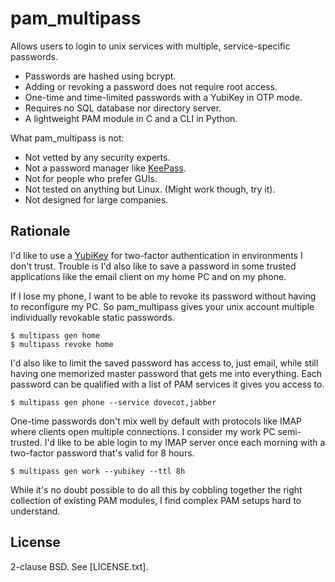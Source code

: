 pam_multipass
=============

Allows users to login to unix services with multiple, service-specific
passwords.

* Passwords are hashed using bcrypt.
* Adding or revoking a password does not require root access.
* One-time and time-limited passwords with a YubiKey in OTP mode.
* Requires no SQL database nor directory server.
* A lightweight PAM module in C and a CLI in Python.

What pam_multipass is not:

* Not vetted by any security experts.
* Not a password manager like [KeePass](http://keepass.info/).
* Not for people who prefer GUIs.
* Not tested on anything but Linux. (Might work though, try it).
* Not designed for large companies.

Rationale
---------

I'd like to use a [YubiKey](http://www.yubico.com/yubikey) for
two-factor authentication in environments I don't trust.  Trouble is
I'd also like to save a password in some trusted applications like the
email client on my home PC and on my phone.

If I lose my phone, I want to be able to revoke its password without
having to reconfigure my PC.  So pam_multipass gives your unix account
multiple individually revokable static passwords.

    $ multipass gen home
    $ multipass revoke home

I'd also like to limit the saved password has access to, just email,
while still having one memorized master password that gets me into
everything.  Each password can be qualified with a list of PAM
services it gives you access to.

    $ multipass gen phone --service dovecot,jabber

One-time passwords don't mix well by default with protocols like IMAP
where clients open multiple connections.  I consider my work PC
semi-trusted.  I'd like to be able login to my IMAP server once each
morning with a two-factor password that's valid for 8 hours.

    $ multipass gen work --yubikey --ttl 8h

While it's no doubt possible to do all this by cobbling together the
right collection of existing PAM modules, I find complex PAM setups
hard to understand.

License
-------

2-clause BSD.  See [LICENSE.txt].